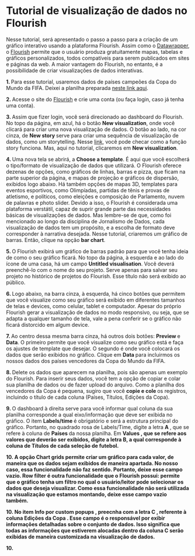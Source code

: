 # Tutorial de visualização de dados no Flourish
<p> Nesse tutorial, será apresentado o passo a passo para a criação de um gráfico interativo usando a plataforma Flourish. Assim como o <a href="https://www.datawrapper.de/"> Datawrapper</a>, o <a href="https://flourish.studio/"> Flourish</a> permite que o usuário produza gratuitamente mapas, tabelas e gráficos personalizados, todos compatíveis para serem publicados em sites e páginas da web. A maior vantagem do Flourish, no entanto, é a possibilidade de criar visualizações de dados interativas. 
  
<p> <b> 1. </b> Para esse tutorial, usaremos dados de países campeões da Copa do Mundo da FIFA. Deixei a planilha preparada <a href="https://docs.google.com/spreadsheets/d/1DZbNlSDODC12Lj6ace1y6IJs6I1UsLNZ1NI7pUBppMg/edit?usp=sharing"> neste link aqui</a>. 
<p> <b> 2. </b> Acesse o site do <a href="https://flourish.studio/"> Flourish</a> e crie uma conta (ou faça login, caso já tenha uma conta).
<p> <b> 3. </b> Assim que fizer login, você será direcionado ao dashboard do Flourish. No topo da página, em azul, há o botão <b> New visualization</b>, onde você clicará para  criar uma nova visualização de dados. O botão ao lado, na cor cinza, de <b> New story </b> serve para criar uma sequência de visualização de dados, como um storytelling. Nesse <a href="https://help.flourish.studio/article/13-creating-a-story"> link</a>, você pode checar como a função story funciona. Mas, aqui no tutorial, clicaremos em <b> New visualization</b>.
<p> <b> 4. </b> Uma nova tela se abrirá, a <b> Choose a template</b>. É aqui que você escolherá o tipo/formato de visualização de dados que utilizará. O Flourish oferece dezenas de opções, como gráficos de linhas, barras e pizza, que ficam na parte superior da página, e mapas de projeção e gráficos de dispersão, exibidos logo abaixo. Há também opções de mapas 3D, templates para eventos esportivos, como Olimpíadas, partidas de tênis e provas de atletismo, e políticos, como eleições e composição de Parlamento, nuvem de palavras e photo slider. Devido a isso, o Flourish é considerada uma plataforma verstátil, capaz de suprir grande parte das necessidades básicas de visualizações de dados. Mas lembre-se de que, como foi mencionado ao longo da disciplina de Jornalismo de Dados, cada visualização de dados tem um propósito, e a escolha de formato deve corresponder à narrativa desejada. Nesse tutorial, criaremos um gráfico de barras. Então, clique na opção <b> bar chart</b>.
<p> <b> 5. </b> O Flourish exibirá um gráfico de barras padrão para que você tenha ideia de como o seu gráfico ficará. No topo da página, à esquerda e ao lado do ícone de uma casa, há um campo <b> Untitled visualisation</b>. Você deverá preenchê-lo com o nome do seu projeto. Serve apenas para salvar seu projeto no histórico de projetos do Flourish. Esse título não será exibido ao público. 
<p> <b> 6. </b> Logo abaixo, na barra cinza, à esquerda, há cinco botões que permitem que você visualize como seu gráfico será exibido em diferentes tamanhos de telas e devices, como celular, tablet e computador. Apesar do próprio Flourish gerar a visualização de dados no modo responsivo, ou seja, que se adapta a qualquer tamanho de tela, vale a pena conferir se o gráfico não ficará distorcido em algum device. 
<p> <b> 7. </b> Ao centro dessa mesma barra cinza, há outros dois botões: <b> Preview </b> e <b> Data</b>. O primeiro permite que você visualize como seu gráfico está e faça os ajustes de template que desejar. O segundo é onde você colocará os dados que serão exibidos no gráfico. Clique em <b> Data </b> para incluirmos os nossos dados dos países vencedores da Copa do Mundo da FIFA.
<p> <b> 8. </b> Delete os dados que aparecem na planilha, pois são apenas um exemplo do Flourish. Para inserir seus dados, você tem a opção de copiar e colar sua planilha de dados ou de fazer upload do arquivo. Como a planilha dos vencedores da Copa é pequena, sugiro que você <b> copie e cole </b> os registros, incluindo o título de cada coluna (Países, Títulos, Edições da Copa).
<p> <b> 9. </b> O dashboard à direita serve para você informar qual coluna da sua planilha corresponde a qual eixo/informação que deve ser exibida no gráfico. O item <b> Labels/time </b> é obrigatório e será a estrutura principal do gráfico. Portanto, no quadrado rosa de Labels/Time, digite a letra <b> A </b>, que se refere à coluna de <b> Países </b> da nossa planilha.  Em <b> Values <b/>, que se refere aos valores que deverão ser exibidos, digite a letra <b> B</b>, a qual corresponde à coluna de <b> Títulos </b> de cada seleção de futebol. 
 <p> <b>10.</b> A opção <b>Chart grids</b> permite criar um gráfico para cada valor, de maneira que os dados sejam exibidos de maneira apartada. No nosso caso, essa funcionalidade não faz sentido. Portanto, deixe esse campo vazio. <b>Row filter</b> é outra funcionalidade que o Flourish possui: permite que o gráfico tenha um filtro no qual o usuário/leitor pode selecionar os dados que deseja visualizar. Como essa funcionalidade não será utilizada na visualização que estamos montando, deixe esse campo vazio também. 
<p> <b> 10. </b> No item <b> Info por custom popups </b>, preecnha com a letra <b> C </b>, referente à coluna <b> Edições da Copa </b>. Esse campo é o responsável por exibir informações detalhadas sobre o conjunto de dados. Isso significa que todas as informações que estiverem alocadas dentro da coluna C serão exibidas de maneira customizada na visualização de dados.
<p> <b> 10. </b>   
   
